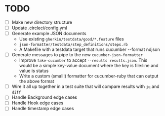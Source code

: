 # TODO

- [ ] Make new directory structure
- [ ] Update .circleci/config.yml
- [ ] Generate example JSON documents
  - Use existing `gherkin/testdata/good/*.feature` files
  - `json-formatter/testdata/step_definitions/steps.rb`
  - A Makefile with a testdata target that runs cucumber --format ndjson
- [ ] Generate messages to pipe to the new `cucumber-json-formatter`
  - Improve `fake-cucumber` to accept `--results results.json`. This would
    be a simple key-value document where the key is file:line and value is status
  - Write a custom (small!) formatter for cucumber-ruby that can output the above format
- [ ] Wire it all up together in a test suite that will compare results with `jq` and `diff`
- [ ] Handle Background edge cases
- [ ] Handle Hook edge cases
- [ ] Handle timestamp edge cases
